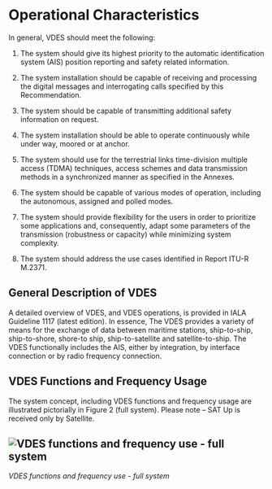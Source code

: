 # Operational Characteristics
In general, VDES should meet the following:

1.	The system should give its highest priority to the automatic identification system (AIS) position reporting and safety related information.

1.	The system installation should be capable of receiving and processing the digital messages and interrogating calls specified by this Recommendation.

1.	The system should be capable of transmitting additional safety information on request.

1.	The system installation should be able to operate continuously while under way, moored or at anchor.

1.	The system should use for the terrestrial links time-division multiple access (TDMA) techniques, access schemes and data transmission methods in a synchronized manner as specified in the Annexes.

1.	The system should be capable of various modes of operation, including the autonomous, assigned and polled modes.

1.	The system should provide flexibility for the users in order to prioritize some applications and, consequently, adapt some parameters of the transmission (robustness or capacity) while minimizing system complexity.

1.	The system should address the use cases identified in Report ITU-R M.2371.

## General Description of VDES
A detailed overview of VDES, and VDES operations, is provided in IALA Guideline 1117 (latest edition).  In essence, The VDES provides a variety of means for the exchange of data between maritime stations, ship-to-ship, ship-to-shore, shore-to ship, ship-to-satellite and satellite-to-ship. The VDES functionally includes the AIS, either by integration, by interface connection or by radio frequency connection.  

## VDES Functions and Frequency Usage
The system concept, including VDES functions and frequency usage are illustrated pictorially in Figure 2 (full system).  Please note – SAT Up is received only by Satellite.

![VDES functions and frequency use - full system](#pictures/vdes_functions_and_frequency_use_-_full_system.png)
---
*VDES functions and frequency use - full system*
